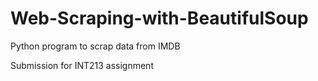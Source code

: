 # Web-Scraping-with-BeautifulSoup
Python program to scrap data from IMDB

Submission for INT213 assignment
